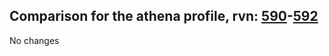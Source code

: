 ## Comparison for the athena profile, rvn: [590](https://github.com/PRO100KatYT/FortniteProfileRevisions/tree/main/profiles/athena/590%20athena.json)-[592](https://github.com/PRO100KatYT/FortniteProfileRevisions/tree/main/profiles/athena/592%20athena.json)

No changes
